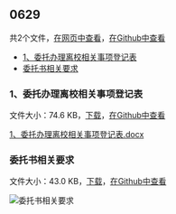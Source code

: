 ## 0629

共2个文件，[在网页中查看](https://flyerwg.github.io/bit_move_dorm/0629/)，[在Github中查看](https://github.com/flyerwg/bit_move_dorm/tree/master/0629/)

* [1、委托办理离校相关事项登记表](#1、委托办理离校相关事项登记表)
* [委托书相关要求](#委托书相关要求)

### 1、委托办理离校相关事项登记表

文件大小：74.6 KB，[下载](https://flyerwg.github.io/bit_move_dorm/0629/1、委托办理离校相关事项登记表.docx/)，[在Github中查看](https://github.com/flyerwg/bit_move_dorm/tree/master/0629/1、委托办理离校相关事项登记表.docx/)

[1、委托办理离校相关事项登记表.docx](1、委托办理离校相关事项登记表.docx)

### 委托书相关要求

文件大小：43.0 KB，[下载](https://flyerwg.github.io/bit_move_dorm/0629/委托书相关要求.jpg/)，[在Github中查看](https://github.com/flyerwg/bit_move_dorm/tree/master/0629/委托书相关要求.jpg/)

![委托书相关要求](委托书相关要求.jpg)

